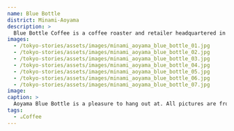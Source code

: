 ```yaml
---
name: Blue Bottle
district: Minami-Aoyama
description: >
  Blue Bottle Coffee is a coffee roaster and retailer headquartered in Oakland, California. Created by in the early 2000s by a slightly disaffected freelance musician and coffee lunatic (their words), Blue Bottle is the quintessential hipster café. That said, their Aoyama shop is bright with sunlight, huge (185m²+) and a pleasure to hang out at. Aoyama Blue Bottle is located twelve kilometers from their Kiyosumi roastery, in a tucked-away alley, up a small flight of stairs.
images:
  - /tokyo-stories/assets/images/minami_aoyama_blue_bottle_01.jpg
  - /tokyo-stories/assets/images/minami_aoyama_blue_bottle_02.jpg
  - /tokyo-stories/assets/images/minami_aoyama_blue_bottle_03.jpg
  - /tokyo-stories/assets/images/minami_aoyama_blue_bottle_04.jpg
  - /tokyo-stories/assets/images/minami_aoyama_blue_bottle_05.jpg
  - /tokyo-stories/assets/images/minami_aoyama_blue_bottle_06.jpg
  - /tokyo-stories/assets/images/minami_aoyama_blue_bottle_07.jpg
image:
caption: >
  Aoyama Blue Bottle is a pleasure to hang out at. All pictures are from <a href="https://www.urdesignmag.com/architecture/2015/04/17/blue-bottle-coffee-aoyama-cafe-by-schemata-architects-tokyo/">urdesignmag.com</a>.
tags:
  - ☕Coffee
---
```

